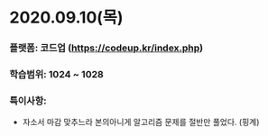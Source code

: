 # 2020.09.10(목)

### 플랫폼: 코드업 (https://codeup.kr/index.php)

### 학습범위: 1024 ~ 1028

### 특이사항:

- 자소서 마감 맞추느라 본의아니게 알고리즘 문제를 절반만 풀었다. (핑계)
